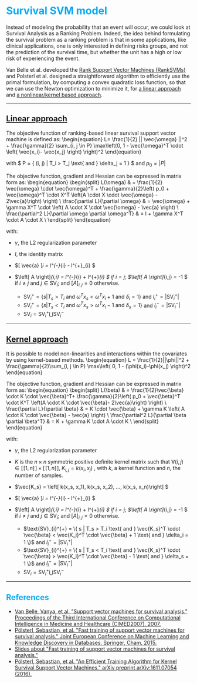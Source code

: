 <!-- # SVM models-->

<style>
  h1, h2, h3 { color: #04A9F4; }
</style>

#  Survival SVM model
Instead of modeling the probability that an event will occur, we could look at Survival Analysis as a Ranking Problem.
Indeed, the idea behind formulating the survival problem as a ranking problem is that in some applications, like clinical applications, one is only interested in defining risks groups, and not the prediction of the survival time, but whether the unit has a high or low risk of experiencing the event. 

Van Belle et al. developed the [Rank Support Vector Machines (RankSVMs)](ftp://ftp.esat.kuleuven.be/SISTA/vanbelle/reports/07-70.pdf) and Polsterl et al. designed a straightforward algorithm to efficiently use the primal formulation, by computing a convex quadratic loss function, so that we can use the Newton optimization to minimize it, for [a linear approach](https://link.springer.com/chapter/10.1007/978-3-319-23525-7_15) and [a nonlinear/kernel based approach](https://arxiv.org/abs/1611.07054).

---

## [Linear approach](linear_svm.md)

The objective function of ranking-based linear survival support vector machine is defined as:
\begin{equation}
L= \frac{1}{2} || \vec{\omega} ||^2 +  \frac{\gamma}{2} \sum_{i, j \in P} \max\left(0, 1 - \vec{\omega}^T \cdot \left( \vec{x_i}- \vec{x_j} \right)  \right)^2
\end{equation}

with $ P = \{ (i, j) | T_i > T_j \text{ and } \delta_j = 1 \} $ and $p_0=|P|$

The objective function, gradient and Hessian can be expressed in matrix form as:
\begin{equation}
  \begin{split}
L(\omega) & = \frac{1}{2} \vec{\omega} \cdot \vec{\omega}^T +  \frac{\gamma}{2}\left( p_0 +  \vec{\omega}^T \cdot X^T \left(A \cdot X \cdot \vec{\omega} - 2\vec{a}\right) \right) \\
\frac{\partial L}{\partial \omega} & = \vec{\omega} + \gamma X^T \cdot \left( A \cdot  X \cdot \vec{\omega} - \vec{a} \right) \\
\frac{\partial^2 L}{\partial \omega \partial \omega^T} & = I + \gamma X^T \cdot  A \cdot  X  \\
  \end{split}
\end{equation}

with: 

* $\gamma$, the L2 regularization parameter
* $I$, the identity matrix
* $[ \vec{a} ]_i = l^{-}_{i} - l^{+}_{i} $

* $\left[ A \right]_{i,i} = l^{-}_{i} + l^{+}_{i} $ if $i=j$; $\left[ A \right]_{i,j} = -1 $ if $i\neq j$ and $j \in \text{SV}_{i}$; and $\left[ A \right]_{i,j} = 0$ otherwise. 

	* $\text{SV}_{i}^{+} = \{ s | T_s > T_i \text{ and } \omega^T x_s < \omega^T x_i  + 1 \text{ and } \delta_i = 1 \}$ and $l^{+}_{i} = |\text{SV}_{i}^{+}|$
	* $\text{SV}_{i}^{+} = \{ s | T_s < T_i \text{ and } \omega^T x_s > \omega^T x_i  - 1 \text{ and } \delta_s = 1 \}$ and $l^{-}_{i} = |\text{SV}_{i}^{-}|$
	* $\text{SV}_{i} = \text{SV}_{i}^{+} \bigcup \text{SV}_{i}^{-}$


---

## [Kernel approach](kernel_svm.md)

It is possible to model non-linearities and interactions within the covariates by using kernel-based methods. 
\begin{equation}
L = \frac{1}{2}||\phi||^2 + \frac{\gamma}{2}\sum_{i, j \in P} \max\left( 0, 1 - (\phi(x_i)-\phi(x_j) \right)^2 
\end{equation}


The objective function, gradient and Hessian can be expressed in matrix form as:
\begin{equation}
  \begin{split}
L(\beta) & = \frac{1}{2}\vec{\beta} \cdot K \cdot \vec{\beta}^T+ \frac{\gamma}{2}\left( p_0 + \vec{\beta}^T \cdot K^T \left(A \cdot K \cdot \vec{\beta}- 2\vec{a}\right) \right) \\
\frac{\partial L}{\partial \beta} & = K \cdot \vec{\beta} + \gamma K \left( A \cdot  K \cdot \vec{\beta} - \vec{a} \right) \\
\frac{\partial^2 L}{\partial \beta \partial \beta^T} & = K + \gamma K \cdot A  \cdot K  \\
  \end{split}
\end{equation}

with: 

* $\gamma$, the L2 regularization parameter

* $K$ is the $n \times n$ symmetric positive definite kernel matrix such that $\forall (i,j) \in [\![ 1, n ]\!] \times  [\![ 1, n ]\!]$, $K_{i,j} = k(x_i, x_j)$  , with $k$, a kernel function and $n$, the number of samples.
* $\vec{K_s} = \left[ k(x_s, x_1), k(x_s, x_2), ..., k(x_s, x_n)\right] $

* $[ \vec{a} ]_i = l^{-}_{i} - l^{+}_{i} $

* $\left[ A \right]_{i,i} = l^{-}_{i} + l^{+}_{i} $ if $i=j$; $\left[ A \right]_{i,j} = -1 $ if $i\neq j$ and $j \in \text{SV}_{i}$; and $\left[ A \right]_{i,j} = 0$ otherwise. 

	* $\text{SV}_{i}^{+} = \{ s | T_s > T_i \text{ and } \vec{K_s}^T \cdot \vec{\beta} <  \vec{K_i}^T \cdot \vec{\beta}  + 1 \text{ and } \delta_i = 1 \}$ and $l^{+}_{i} = |\text{SV}_{i}^{+}|$
	* $\text{SV}_{i}^{+} = \{ s | T_s < T_i \text{ and } \vec{K_s}^T \cdot \vec{\beta} >  \vec{K_i}^T \cdot \vec{\beta}  - 1 \text{ and } \delta_s = 1 \}$ and $l^{-}_{i} = |\text{SV}_{i}^{-}|$
	* $\text{SV}_{i} = \text{SV}_{i}^{+} \bigcup \text{SV}_{i}^{-}$



---

## References

* [Van Belle, Vanya, et al. "Support vector machines for survival analysis." Proceedings of the Third International Conference on Computational Intelligence in Medicine and Healthcare (CIMED2007). 2007.](ftp://ftp.esat.kuleuven.be/SISTA/vanbelle/reports/07-70.pdf)
* [Pölsterl, Sebastian, et al. "Fast training of support vector machines for survival analysis." Joint European Conference on Machine Learning and Knowledge Discovery in Databases. Springer, Cham, 2015.](https://link.springer.com/chapter/10.1007/978-3-319-23525-7_15)
* [Slides about "Fast training of support vector machines for survival analysis."](https://k-d-w.org/slides/ecml-2015/poelsterl2015ecmlpkdd.slides.pdf)
* [Pölsterl, Sebastian, et al. "An Efficient Training Algorithm for Kernel Survival Support Vector Machines." arXiv preprint arXiv:1611.07054 (2016).](https://arxiv.org/abs/1611.07054)